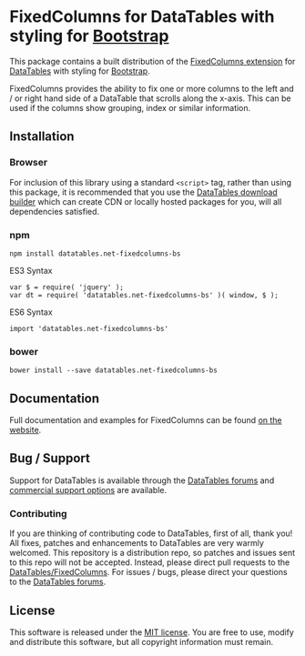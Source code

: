 # FixedColumns for DataTables with styling for [Bootstrap](https://getbootstrap.com/docs/3.3/)

This package contains a built distribution of the [FixedColumns extension](https://datatables.net/extensions/fixedcolumns) for [DataTables](https://datatables.net/) with styling for [Bootstrap](https://getbootstrap.com/docs/3.3/).

FixedColumns provides the ability to fix one or more columns to the left and / or right hand side of a DataTable that scrolls along the x-axis. This can be used if the columns show grouping, index or similar information.


## Installation

### Browser

For inclusion of this library using a standard `<script>` tag, rather than using this package, it is recommended that you use the [DataTables download builder](//datatables.net/download) which can create CDN or locally hosted packages for you, will all dependencies satisfied.

### npm

```
npm install datatables.net-fixedcolumns-bs
```

ES3 Syntax
```
var $ = require( 'jquery' );
var dt = require( 'datatables.net-fixedcolumns-bs' )( window, $ );
```

ES6 Syntax
```
import 'datatables.net-fixedcolumns-bs'
```

### bower

```
bower install --save datatables.net-fixedcolumns-bs
```



## Documentation

Full documentation and examples for FixedColumns can be found [on the website](https://datatables.net/extensions/fixedcolumns).


## Bug / Support

Support for DataTables is available through the [DataTables forums](//datatables.net/forums) and [commercial support options](//datatables.net/support) are available.


### Contributing

If you are thinking of contributing code to DataTables, first of all, thank you! All fixes, patches and enhancements to DataTables are very warmly welcomed. This repository is a distribution repo, so patches and issues sent to this repo will not be accepted. Instead, please direct pull requests to the [DataTables/FixedColumns](http://github.com/DataTables/FixedColumns). For issues / bugs, please direct your questions to the [DataTables forums](//datatables.net/forums).


## License

This software is released under the [MIT license](//datatables.net/license). You are free to use, modify and distribute this software, but all copyright information must remain.

